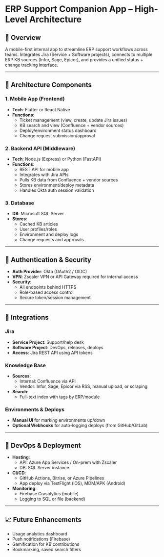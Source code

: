 # ERP Support Companion App – High-Level Architecture

## 🎯 Overview
A mobile-first internal app to streamline ERP support workflows across teams. Integrates Jira (Service + Software projects), connects to multiple ERP KB sources (Infor, Sage, Epicor), and provides a unified status + change tracking interface.

---

## 🧱 Architecture Components

### 1. Mobile App (Frontend)
- **Tech**: Flutter or React Native
- **Functions**:
  - Ticket management (view, create, update Jira issues)
  - KB search and view (Confluence + vendor sources)
  - Deploy/environment status dashboard
  - Change request submission/approval

### 2. Backend API (Middleware)
- **Tech**: Node.js (Express) or Python (FastAPI)
- **Functions**:
  - REST API for mobile app
  - Integrates with Jira APIs
  - Pulls KB data from Confluence + vendor sources
  - Stores environment/deploy metadata
  - Handles Okta auth session validation

### 3. Database
- **DB**: Microsoft SQL Server
- **Stores**:
  - Cached KB articles
  - User profiles/roles
  - Environment and deploy logs
  - Change requests and approvals

---

## 🔐 Authentication & Security

- **Auth Provider**: Okta (OAuth2 / OIDC)
- **VPN**: Zscaler VPN or API Gateway required for internal access
- **Security**:
  - All endpoints behind HTTPS
  - Role-based access control
  - Secure token/session management

---

## 🔄 Integrations

### Jira
- **Service Project**: Support/help desk
- **Software Project**: DevOps, releases, deploys
- **Access**: Jira REST API using API tokens

### Knowledge Base
- **Sources**:
  - Internal: Confluence via API
  - Vendor: Infor, Sage, Epicor via RSS, manual upload, or scraping
- **Search**:
  - Full-text index with tags by ERP/module

### Environments & Deploys
- **Manual UI** for marking environments up/down
- **Optional Webhooks** for auto-logging deploys (from GitHub/GitLab)

---

## 🚀 DevOps & Deployment

- **Hosting**:
  - API: Azure App Services / On-prem with Zscaler
  - DB: SQL Server instance
- **CI/CD**:
  - GitHub Actions, Bitrise, or Azure Pipelines
  - App deploy via TestFlight (iOS), MDM/APK (Android)
- **Monitoring**:
  - Firebase Crashlytics (mobile)
  - Logging to SQL or file (backend)

---

## 📈 Future Enhancements
- Usage analytics dashboard
- Push notifications (Firebase)
- Gamification for KB contributions
- Bookmarking, saved search filters
